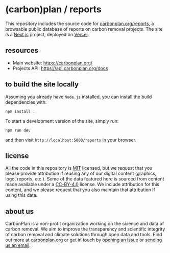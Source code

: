 # (carbon)plan / reports

This repository includes the source code for [carbonplan.org/reports](https://carbonplan.org/reports), a browsable public database of reports on carbon removal projects. The site is a [Next.js](https://nextjs.org/) project, deployed on [Vercel](https://vercel.com/).

## resources

- Main website: https://carbonplan.org/
- Projects API: https://api.carbonplan.org/docs

## to build the site locally

Assuming you already have `Node.js` installed, you can install the build dependencies with:

```shell
npm install .
```

To start a development version of the site, simply run:

```shell
npm run dev
```

and then visit `http://localhost:5000/reports` in your browser.

## license

All the code in this repository is [MIT](https://choosealicense.com/licenses/mit/) licensed, but we request that you please provide attribution if reusing any of our digital content (graphics, logo, reports, etc.). Some of the data featured here is sourced from content made available under a [CC-BY-4.0](https://choosealicense.com/licenses/cc-by-4.0/) license. We include attribution for this content, and we please request that you also maintain that attribution if using this data.

## about us

CarbonPlan is a non-profit organization working on the science and data of carbon removal. We aim to improve the transparency and scientific integrity of carbon removal and climate solutions through open data and tools. Find out more at [carbonplan.org](https://carbonplan.org/) or get in touch by [opening an issue](https://github.com/carbonplan/reports/issues/new) or [sending us an email](mailto:hello@carbonplan.org).
